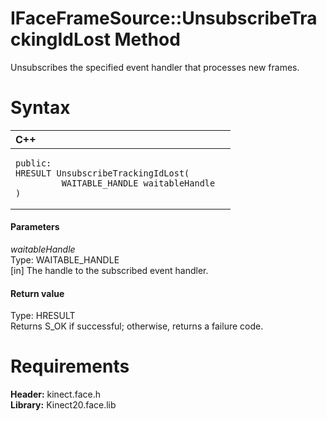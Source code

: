 IFaceFrameSource::UnsubscribeTrackingIdLost Method  
==================================================  

Unsubscribes the specified event handler that processes new frames. <span id="syntaxSection"></span>

Syntax  
======  

<table>
<colgroup>
<col width="100%" />
</colgroup>
<thead>
<tr class="header">
<th align="left">C++</th>
</tr>
</thead>
<tbody>
<tr class="odd">
<td align="left"><pre><code>public:  
HRESULT UnsubscribeTrackingIdLost(  
         WAITABLE_HANDLE waitableHandle  
)</code></pre></td>
</tr>
</tbody>
</table>

<span id="ID4EG"></span>
#### Parameters  

*waitableHandle*    
Type: WAITABLE\_HANDLE  
[in] The handle to the subscribed event handler.  

<span id="ID4EP"></span>
#### Return value  

Type: HRESULT  
Returns S\_OK if successful; otherwise, returns a failure code.  

<span id="requirements"></span>

Requirements  
============  

**Header:** kinect.face.h  
**Library:** Kinect20.face.lib  



<!--Please do not edit the data in the comment block below.-->
<!--
TOCTitle : UnsubscribeTrackingIdLost Method
RLTitle : IFaceFrameSource::UnsubscribeTrackingIdLost Method
KeywordK : UnsubscribeTrackingIdLost method
KeywordK : IFaceFrameSource::UnsubscribeTrackingIdLost method
KeywordF : IFaceFrameSource::UnsubscribeTrackingIdLost
KeywordF : UnsubscribeTrackingIdLost
KeywordF : Microsoft.Kinect.face.IFaceFrameSource.UnsubscribeTrackingIdLost(WAITABLE_HANDLE)
KeywordA : M:Microsoft.Kinect.face.IFaceFrameSource.UnsubscribeTrackingIdLost(WAITABLE_HANDLE)
AssetID : M:Microsoft.Kinect.face.IFaceFrameSource.UnsubscribeTrackingIdLost(WAITABLE_HANDLE)
Locale : en-us
CommunityContent : 1
APIType : Managed
APILocation : 
APIName : Microsoft.Kinect.face.IFaceFrameSource::UnsubscribeTrackingIdLost
TargetOS : Windows
TopicType : kbSyntax
DevLang : C++
DocSet : K4Wv2
ProjType : K4Wv2Proj
Technology : Kinect for Windows
Product : Kinect for Windows SDK v2
productversion : 20
-->
